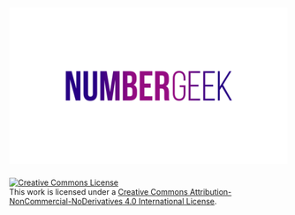 <h1 align='center'>
<img src='branding/banner_t.png' width='600' href="https://assistant.google.com/services/a/id/223036638e30e0bb/">
</h1>

<a align='center' rel="license" href="http://creativecommons.org/licenses/by-nc-nd/4.0/"><img alt="Creative Commons License" style="border-width:0" src="https://i.creativecommons.org/l/by-nc-nd/4.0/88x31.png" /></a><br />This work is licensed under a <a rel="license" href="http://creativecommons.org/licenses/by-nc-nd/4.0/">Creative Commons Attribution-NonCommercial-NoDerivatives 4.0 International License</a>.
